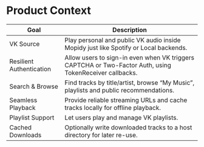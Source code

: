 
# Product Context

| Goal | Description |
|------|-------------|
| VK Source | Play personal and public VK audio inside Mopidy just like Spotify or Local backends. |
| Resilient Authentication | Allow users to sign-in even when VK triggers CAPTCHA or Two-Factor Auth, using TokenReceiver callbacks. |
| Search & Browse | Find tracks by title/artist, browse “My Music”, playlists and public recommendations. |
| Seamless Playback | Provide reliable streaming URLs and cache tracks locally for offline playback. |
| Playlist Support | Let users play and manage VK playlists. |
| Cached Downloads | Optionally write downloaded tracks to a host directory for later re-use. |
